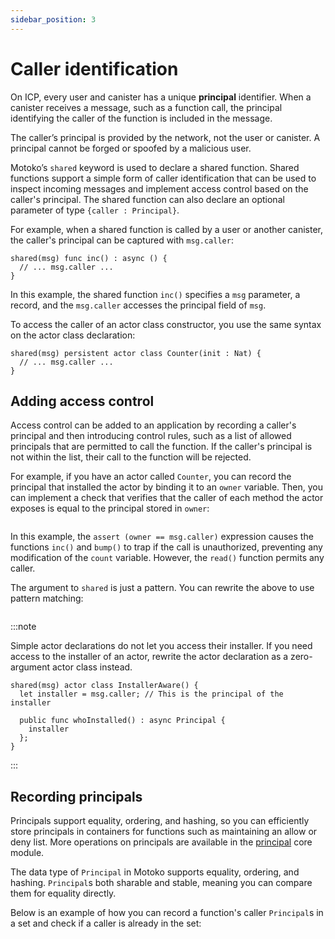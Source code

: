 ```yaml
---
sidebar_position: 3
---
```


# Caller identification

On ICP, every user and canister has a unique **principal** identifier. When a canister receives a message, such as a function call, the principal identifying the caller of the function is included in the message.

The caller’s principal is provided by the network, not the user or canister. A principal cannot be forged or spoofed by a malicious user.

Motoko’s `shared` keyword is used to declare a shared function. Shared functions support a simple form of caller identification that can be used to inspect incoming messages and implement access control based on the caller's principal. The shared function can also declare an optional parameter of type `{caller : Principal}`.

For example, when a shared function is called by a user or another canister, the caller's principal can be captured with `msg.caller`:

``` motoko no-repl
shared(msg) func inc() : async () {
  // ... msg.caller ...
}
```

In this example, the shared function `inc()` specifies a `msg` parameter, a record, and the `msg.caller` accesses the principal field of `msg`.

To access the caller of an actor class constructor, you use the same syntax on the actor class declaration:

``` motoko
shared(msg) persistent actor class Counter(init : Nat) {
  // ... msg.caller ...
}
```

## Adding access control

Access control can be added to an application by recording a caller's principal and then introducing control rules, such as a list of allowed principals that are permitted to call the function. If the caller's principal is not within the list, their call to the function will be rejected.

For example, if you have an actor called `Counter`, you can record the principal that installed the actor by binding it to an `owner` variable. Then, you can implement a check that verifies that the caller of each method the actor exposes is equal to the principal stored in `owner`:

``` motoko file=../examples/Counters-caller.mo
```

In this example, the `assert (owner == msg.caller)` expression causes the functions `inc()` and `bump()` to trap if the call is unauthorized, preventing any modification of the `count` variable. However, the `read()` function permits any caller.

The argument to `shared` is just a pattern. You can rewrite the above to use pattern matching:

``` motoko file=../examples/Counters-caller-pat.mo
```

:::note

Simple actor declarations do not let you access their installer. If you need access to the installer of an actor, rewrite the actor declaration as a zero-argument actor class instead.

```motoko no-repl
shared(msg) actor class InstallerAware() {
  let installer = msg.caller; // This is the principal of the installer

  public func whoInstalled() : async Principal {
    installer
  };
}
```

:::


## Recording principals

Principals support equality, ordering, and hashing, so you can efficiently store principals in containers for functions such as maintaining an allow or deny list. More operations on principals are available in the [principal](../core/Principal) core module.

The data type of `Principal` in Motoko supports equality, ordering, and hashing. `Principal`s both sharable and stable, meaning you can compare them for equality directly.

Below is an example of how you can record a function's caller `Principal`s in a set and check if a caller is already in the set:

``` motoko file=../examples/RecordPrincipals.mo
```


